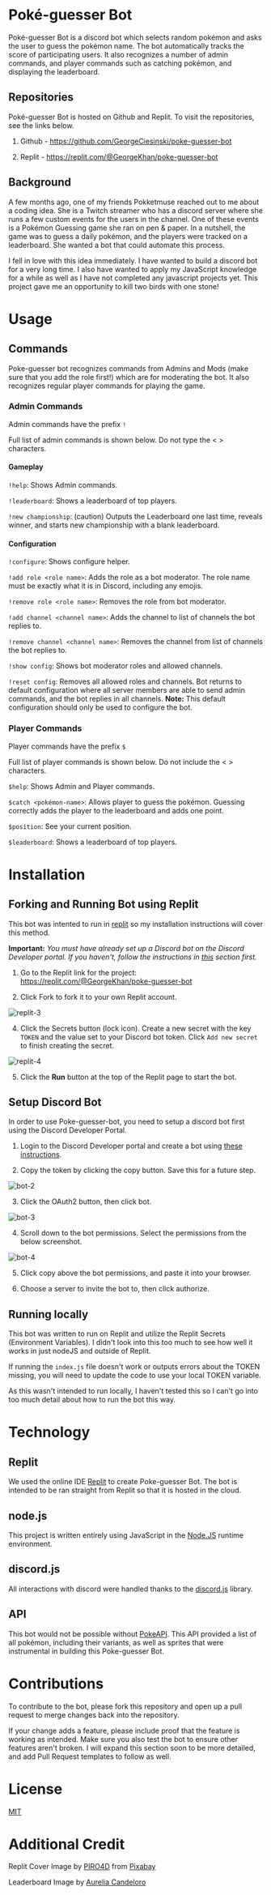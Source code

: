 # Poké-guesser Bot

Poké-guesser Bot is a discord bot which selects random pokémon and asks the user to guess the pokémon name. The bot automatically tracks the score of participating users. It also recognizes a number of admin commands, and player commands such as catching pokémon, and displaying the leaderboard. 

## Repositories

Poké-guesser Bot is hosted on Github and Replit. To visit the repositories, see the links below.

1. Github - https://github.com/GeorgeCiesinski/poke-guesser-bot

2. Replit - https://replit.com/@GeorgeKhan/poke-guesser-bot

## Background

A few months ago, one of my friends Pokketmuse reached out to me about a coding idea. She is a Twitch streamer who has a discord server where she runs a few custom events for the users in the channel. One of these events is a Pokémon Guessing game she ran on pen & paper. In a nutshell, the game was to guess a daily pokémon, and the players were tracked on a leaderboard. She wanted a bot that could automate this process.

I fell in love with this idea immediately. I have wanted to build a discord bot for a very long time. I also have wanted to apply my JavaScript knowledge for a while as well as I have not completed any javascript projects yet. This project gave me an opportunity to kill two birds with one stone!

# Usage

## Commands

Poke-guesser bot recognizes commands from Admins and Mods (make sure that you add the role first!) which are for moderating the bot. It also recognizes regular player commands for playing the game.

### Admin Commands

Admin commands have the prefix `!`

Full list of admin commands is shown below. Do not type the < > characters. 

#### Gameplay

`!help`: Shows Admin commands.

`!leaderboard`: Shows a leaderboard of top players.

`!new championship`: (caution) Outputs the Leaderboard one last time, reveals winner, and starts new championship with a blank leaderboard.

#### Configuration

`!configure`: Shows configure helper.

`!add role <role name>`: Adds the role as a bot moderator. The role name must be exactly what it is in Discord, including any emojis. 

`!remove role <role name>`: Removes the role from bot moderator.

`!add channel <channel name>`: Adds the channel to list of channels the bot replies to. 

`!remove channel <channel name>`: Removes the channel from list of channels the bot replies to.

`!show config`: Shows bot moderator roles and allowed channels.

`!reset config`: Removes all allowed roles and channels. Bot returns to default configuration where all server members are able to send admin commands, and the bot replies in all channels. **Note:** This default configuration should only be used to configure the bot.

### Player Commands

Player commands have the prefix `$`

Full list of player commands is shown below. Do not include the < > characters. 

`$help`: Shows Admin and Player commands. 

`$catch <pokémon-name>`: Allows player to guess the pokémon. Guessing correctly adds the player to the leaderboard and adds one point.

`$position`: See your current position.

`$leaderboard`: Shows a leaderboard of top players.

# Installation

## Forking and Running Bot using Replit

This bot was intented to run in [replit](https://replit.com) so my installation instructions will cover this method.

**Important:** *You must have already set up a Discord bot on the Discord Developer portal. If you haven't, follow the instructions in [this](#setup-discord-bot) section first.*

1. Go to the Replit link for the project: https://replit.com/@GeorgeKhan/poke-guesser-bot

3. Click Fork to fork it to your own Replit account.

![replit-3](images/replit-3.png)

4. Click the Secrets button (lock icon). Create a new secret with the key `TOKEN` and the value set to your Discord bot token. Click `Add new secret` to finish creating the secret. 

![replit-4](images/replit-4.png)

5. Click the **Run** button at the top of the Replit page to start the bot.

## Setup Discord Bot

In order to use Poke-guesser-bot, you need to setup a discord bot first using the Discord Developer Portal.

1. Login to the Discord Developer portal and create a bot using [these instructions](https://discordjs.guide/preparations/setting-up-a-bot-application.html#creating-your-bot).

2. Copy the token by clicking the copy button. Save this for a future step.

![bot-2](images/bot-2.png)

3. Click the OAuth2 button, then click bot.

![bot-3](images/bot-3.png)

4. Scroll down to the bot permissions. Select the permissions from the below screenshot.

![bot-4](images/bot-4.png)

5. Click copy above the bot permissions, and paste it into your browser.

6. Choose a server to invite the bot to, then click authorize.

## Running locally

This bot was written to run on Replit and utilize the Replit Secrets (Environment Variables). I didn't look into this too much to see how well it works in just nodeJS and outside of Replit. 

If running the `index.js` file doesn't work or outputs errors about the TOKEN missing, you will need to update the code to use your local TOKEN variable. 

As this wasn't intended to run locally, I haven't tested this so I can't go into too much detail about how to run the bot this way.

# Technology

## Replit

We used the online IDE [Replit](https://replit.com/~) to create Poke-guesser Bot. The bot is intended to be ran straight from Replit so that it is hosted in the cloud. 

## node.js

This project is written entirely using JavaScript in the [Node.JS](https://nodejs.org/en/) runtime environment. 

## discord.js

All interactions with discord were handled thanks to the [discord.js](https://discord.js.org/#/) library. 

## API

This bot would not be possible without [PokeAPI](https://pokeapi.co/). This API provided a list of all pokémon, including their variants, as well as sprites that were instrumental in building this Poke-guesser Bot. 

# Contributions

To contribute to the bot, please fork this repository and open up a pull request to merge changes back into the repository. 

If your change adds a feature, please include proof that the feature is working as intended. Make sure you also test the bot to ensure other features aren't broken. I will expand this section soon to be more detailed, and add Pull Request templates to follow as well.

# License

[MIT](https://choosealicense.com/licenses/mit/)

# Additional Credit

Replit Cover Image by [PIRO4D](https://pixabay.com/users/piro4d-2707530/) from [Pixabay](https://pixabay.com)

Leaderboard Image by [Aurelia Candeloro](www.instagram.com/aurelia.borealis)